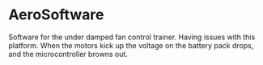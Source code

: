 # AeroSoftware

Software for the under damped fan control trainer. Having issues with this platform. When the motors kick up the voltage on the battery pack drops, and the microcontroller browns out. 
